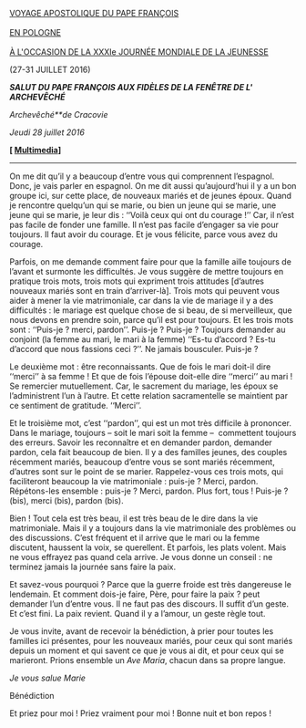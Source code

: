 [VOYAGE APOSTOLIQUE DU PAPE FRANÇOIS \
\
EN POLOGNE \
\
À L'OCCASION DE LA XXXIe JOURNÉE MONDIALE DE LA JEUNESSE](http://w2.vatican.va/content/francesco/fr/travels/2016/outside/documents/papa-francesco-polonia-2016.html)

(27-31 JUILLET 2016)

***SALUT DU PAPE FRANÇOIS AUX FIDÈLES DE LA FENÊTRE DE L' ARCHEVÊCHÉ***

*Archevêché**de Cracovie*

*Jeudi 28 juillet 2016*

**\[ [Multimedia](http://w2.vatican.va/content/francesco/fr/events/event.dir.html/content/vaticanevents/fr/2016/7/28/saluto.html)\]**

* * *

On me dit qu’il y a beaucoup d’entre vous qui comprennent l’espagnol. Donc, je vais parler en espagnol. On me dit aussi qu’aujourd’hui il y a un bon groupe ici, sur cette place, de nouveaux mariés et de jeunes époux. Quand je rencontre quelqu’un qui se marie, ou bien un jeune qui se marie, une jeune qui se marie, je leur dis : ‘‘Voilà ceux qui ont du courage !’’ Car, il n’est pas facile de fonder une famille. Il n’est pas facile d’engager sa vie pour toujours. Il faut avoir du courage. Et je vous félicite, parce vous avez du courage.

Parfois, on me demande comment faire pour que la famille aille toujours de l’avant et surmonte les difficultés. Je vous suggère de mettre toujours en pratique trois mots, trois mots qui expriment trois attitudes \[d’autres nouveaux mariés sont en train d’arriver-là\]. Trois mots qui peuvent vous aider à mener la vie matrimoniale, car dans la vie de mariage il y a des difficultés : le mariage est quelque chose de si beau, de si merveilleux, que nous devons en prendre soin, parce qu’il est pour toujours. Et les trois mots sont : ‘‘Puis-je ? merci, pardon’’. Puis-je ? Puis-je ? Toujours demander au conjoint (la femme au mari, le mari à la femme) ‘‘Es-tu d’accord ? Es-tu d’accord que nous fassions ceci ?’’. Ne jamais bousculer. Puis-je ?

Le deuxième mot : être reconnaissants. Que de fois le mari doit-il dire ‘‘merci’’ à sa femme ! Et que de fois l’épouse doit-elle dire ‘‘merci’’ au mari ! Se remercier mutuellement. Car, le sacrement du mariage, les époux se l’administrent l’un à l’autre. Et cette relation sacramentelle se maintient par ce sentiment de gratitude. ‘‘Merci’’.

Et le troisième mot, c’est ‘‘pardon’’, qui est un mot très difficile à prononcer. Dans le mariage, toujours – soit le mari soit la femme –  commettent toujours des erreurs. Savoir les reconnaître et en demander pardon, demander pardon, cela fait beaucoup de bien. Il y a des familles jeunes, des couples récemment mariés, beaucoup d’entre vous se sont mariés récemment, d’autres sont sur le point de se marier. Rappelez-vous ces trois mots, qui faciliteront beaucoup la vie matrimoniale : puis-je ? Merci, pardon. Répétons-les ensemble : puis-je ? Merci, pardon. Plus fort, tous ! Puis-je ? (bis), merci (bis), pardon (bis).

Bien ! Tout cela est très beau, il est très beau de le dire dans la vie matrimoniale. Mais il y a toujours dans la vie matrimoniale des problèmes ou des discussions. C’est fréquent et il arrive que le mari ou la femme discutent, haussent la voix, se querellent. Et parfois, les plats volent. Mais ne vous effrayez pas quand cela arrive. Je vous donne un conseil : ne terminez jamais la journée sans faire la paix.

Et savez-vous pourquoi ? Parce que la guerre froide est très dangereuse le lendemain. Et comment dois-je faire, Père, pour faire la paix ? peut demander l’un d’entre vous. Il ne faut pas des discours. Il suffit d’un geste. Et c’est fini. La paix revient. Quand il y a l’amour, un geste règle tout.

Je vous invite, avant de recevoir la bénédiction, à prier pour toutes les familles ici présentes, pour les nouveaux mariés, pour ceux qui sont mariés depuis un moment et qui savent ce que je vous ai dit, et pour ceux qui se marieront. Prions ensemble un *Ave Maria*, chacun dans sa propre langue.

*Je vous salue Marie*

Bénédiction

Et priez pour moi ! Priez vraiment pour moi ! Bonne nuit et bon repos !